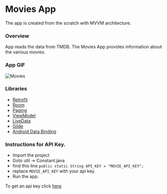 # Movies App
The app is created from the scratch with MVVM architecture. 
### Overview
App reads the data from TMDB. The Movies App provides information about the various movies.

### App GIF
<!-- <img src="https://user-images.githubusercontent.com/56783054/124353591-19d19b80-dc25-11eb-8858-0c9c2f05a3d6.png" alt="Home" width="400" height="600"> &nbsp;&nbsp;&nbsp;&nbsp;&nbsp; <img src="https://user-images.githubusercontent.com/56783054/124353594-1b9b5f00-dc25-11eb-8e5d-d663e5633692.png" alt="Favorites" width="400" height="600">
<img src="https://user-images.githubusercontent.com/56783054/124353595-1d652280-dc25-11eb-9673-b6ef11d5b063.png" alt="Settings" width="400" height="600"> &nbsp;&nbsp;&nbsp;&nbsp;&nbsp;
<img src="https://user-images.githubusercontent.com/56783054/124353597-1dfdb900-dc25-11eb-99db-f357087564b5.png" alt="Info" width="400" height="600"> 
<img src="https://user-images.githubusercontent.com/56783054/124353600-1fc77c80-dc25-11eb-831a-8bf96163e43c.png" alt="Cast" width="400" height="600"> &nbsp;&nbsp;&nbsp;&nbsp;&nbsp;
<img src="https://user-images.githubusercontent.com/56783054/124353604-20f8a980-dc25-11eb-9d29-7b39d4102a7e.png" alt="Trailers" width="400" height="600">
&nbsp;&nbsp;&nbsp;&nbsp;&nbsp; -->
![Movies](https://user-images.githubusercontent.com/56783054/124381621-ff5cf800-dce0-11eb-9e49-e9385f6bd049.gif)

### Libraries
- [Retrofit](https://square.github.io/retrofit/)
- [Room](https://developer.android.com/topic/libraries/architecture/room)
- [Paging](https://developer.android.com/topic/libraries/architecture/paging)
- [ViewModel](https://developer.android.com/topic/libraries/architecture/viewmodel)
- [LiveData](https://developer.android.com/topic/libraries/architecture/livedata)
- [Glide](https://github.com/bumptech/glide)
- [Android Data Binding](https://developer.android.com/topic/libraries/data-binding)

### Instructions for API Key.
- Import the project
- Goto util -> Constant.java
- find this line ```public static String API_KEY = "MOVIE_API_KEY";```
- replace ```MOVIE_API_KEY``` with your api key.
- Run the app. 

To get an api key click [here](https://www.themoviedb.org/settings/api)
